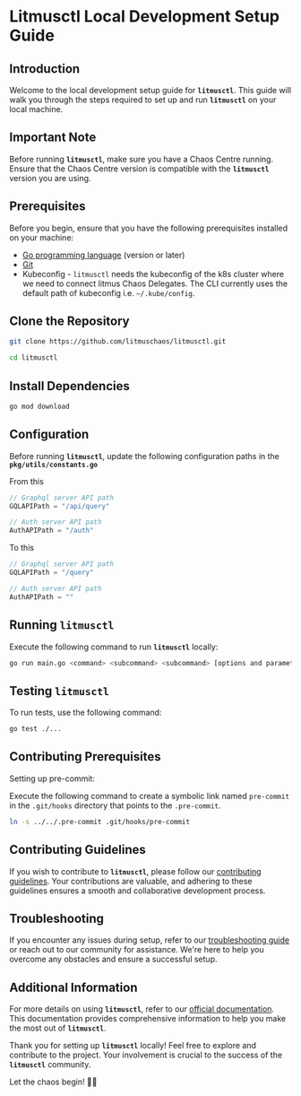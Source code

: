 # Litmusctl Local Development Setup Guide

## Introduction

Welcome to the local development setup guide for **`litmusctl`**. This guide will walk you through the steps required to set up and run **`litmusctl`** on your local machine.

## Important Note

Before running **`litmusctl`**, make sure you have a Chaos Centre running. Ensure that the Chaos Centre version is compatible with the **`litmusctl`** version you are using.

## Prerequisites

Before you begin, ensure that you have the following prerequisites installed on your machine:

- [Go programming language](https://golang.org/doc/install) (version or later)
- [Git](https://git-scm.com/book/en/v2/Getting-Started-Installing-Git)
- Kubeconfig - `litmusctl` needs the kubeconfig of the k8s cluster where we need to connect litmus Chaos Delegates. The CLI currently uses the default path of kubeconfig i.e. `~/.kube/config`.

## Clone the Repository

```bash
git clone https://github.com/litmuschaos/litmusctl.git

cd litmusctl
```

## **Install Dependencies**

```bash
go mod download
```

## **Configuration**

Before running **`litmusctl`**, update the following configuration paths in the **`pkg/utils/constants.go`**

From this

```go
// Graphql server API path
GQLAPIPath = "/api/query"

// Auth server API path
AuthAPIPath = "/auth"
```

To this

```go
// Graphql server API path
GQLAPIPath = "/query"

// Auth server API path
AuthAPIPath = ""
```

## **Running `litmusctl`**

Execute the following command to run **`litmusctl`** locally:

```bash
go run main.go <command> <subcommand> <subcommand> [options and parameters]
```

## **Testing `litmusctl`**

To run tests, use the following command:

```bash
go test ./...
```

## **Contributing Prerequisites**

Setting up pre-commit:

Execute the following command to create a symbolic link named `pre-commit` in the `.git/hooks` directory that points to the `.pre-commit`.

```bash
ln -s ../../.pre-commit .git/hooks/pre-commit
```

## **Contributing Guidelines**

If you wish to contribute to **`litmusctl`**, please follow our [contributing guidelines](https://github.com/litmuschaos/litmus/blob/master/CONTRIBUTING.md). Your contributions are valuable, and adhering to these guidelines ensures a smooth and collaborative development process.

## **Troubleshooting**

If you encounter any issues during setup, refer to our [troubleshooting guide](https://docs.litmuschaos.io/docs/troubleshooting) or reach out to our community for assistance. We're here to help you overcome any obstacles and ensure a successful setup.

## **Additional Information**

For more details on using **`litmusctl`**, refer to our [official documentation](https://docs.litmuschaos.io/). This documentation provides comprehensive information to help you make the most out of **`litmusctl`**.

Thank you for setting up **`litmusctl`** locally! Feel free to explore and contribute to the project. Your involvement is crucial to the success of the **`litmusctl`** community.

Let the chaos begin! 🚀🔥
